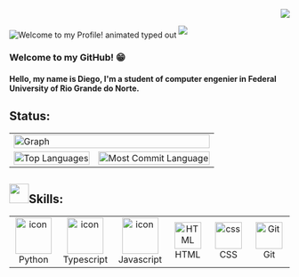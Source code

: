 <p align="right">
  <a href="https://visitorbadge.io/status?path=https%3A%2F%2Fgithub.com%2FDiegoHVP"><img src="https://api.visitorbadge.io/api/visitors?path=https%3A%2F%2Fgithub.com%2FDiegoHVP&label=Profile%20Views&labelColor=%23ffe4c8&countColor=%2386092c&style=flat" /></a>
</p>

<img src="https://readme-typing-svg.demolab.com?font=Operator+Mono&size=37&duration=2800&pause=2000&color=FAFAFA&center=true&vCenter=true&width=940&height=50&lines=Welcome!" align="middle" alt="Welcome to my Profile! animated typed out">
<img  src="assests/borderseperator.gif">

### Welcome to my GitHub! :grin:
   
#### Hello, my name is Diego, I'm a student of computer engenier in Federal University of Rio Grande do Norte.

## Status:
<div align="center">
<table>
  <tr>
    <td colspan="2">
      <a href="https://github.com/DiegoHVP">
        <img src="http://github-profile-summary-cards.vercel.app/api/cards/profile-details?username=DiegoHVP&theme=github_dark" alt="Graph" style="width: 100%;">
      </a>
    </td>
  </tr>
  <tr>
    <td>
      <img src="https://github-readme-stats.vercel.app/api/top-langs/?username=DiegoHVP&layout=compact&theme=github_dark" alt="Top Languages" style="width: 100%;">
    </td>
    <td>
      <img src="http://github-profile-summary-cards.vercel.app/api/cards/most-commit-language?username=DiegoHVP&theme=github_dark" alt="Most Commit Language" style="width: 100%;">
    </td>
  </tr>
  
</table>
</div>

<h2><img src="https://media.giphy.com/media/tZIxqCNZhC9YKasYf7/giphy.gif" width="35px" height="35px">Skills:</h2>

<table align="center">

  <tr>
    <td align="center" width="96">
      <a href="#macropower-tech">
        <img src="https://techstack-generator.vercel.app/python-icon.svg" alt="icon" width="65" height="65" />
      </a>
      <br>Python
    </td>
    <td align="center" width="96">
        <img src="https://techstack-generator.vercel.app/ts-icon.svg" alt="icon" width="65" height="65" />
      <br>Typescript
    </td>
     <td align="center" width="96">
        <img src="https://techstack-generator.vercel.app/js-icon.svg" alt="icon" width="65" height="65" />
      <br>Javascript
    </td>
     <td align="center"  width="96">
        <img src="https://skillicons.dev/icons?i=html" width="48" height="48" alt="HTML" />
      <br>HTML
    </td>
    <td align="center" width="96">
        <img src="https://skillicons.dev/icons?i=css" width="48" height="48" alt="css" />
      <br>CSS
    </td>
    <td align="center" width="96">
      <a href="#git" >
        <img src="https://upload.wikimedia.org/wikipedia/commons/thumb/3/3f/Git_icon.svg/1200px-Git_icon.svg.png" width="48" height="48" alt="Git" />
      </a>
      <br>Git
    </td>
    
</tr>

</table>

 
  
</div> <br>





